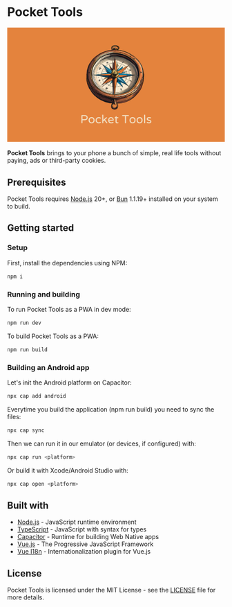 # Pocket Tools

![Pocket Tools](https://raw.githubusercontent.com/vmbdev/pocket-tools/main/src/assets/ogpockettools.png)

**Pocket Tools** brings to your phone a bunch of simple, real life tools
without paying, ads or third-party cookies.

## Prerequisites

Pocket Tools requires [Node.js](https://nodejs.org/) 20+, or
[Bun](https://bun.sh/) 1.1.19+ installed on your system to build.

## Getting started

### Setup

First, install the dependencies using NPM:

```bash
npm i
```

### Running and building

To run Pocket Tools as a PWA in dev mode:

```bash
npm run dev
```

To build Pocket Tools as a PWA:

```bash
npm run build
```

### Building an Android app

Let's init the Android platform on Capacitor:

```bash
npx cap add android
```

Everytime you build the application (npm run build) you need to sync the files:

```bash
npx cap sync
```

Then we can run it in our emulator (or devices, if configured) with:

```bash
npx cap run <platform>
```

Or build it with Xcode/Android Studio with:

```bash
npx cap open <platform>
```

## Built with

- [Node.js](https://nodejs.org/) - JavaScript runtime environment
- [TypeScript](https://www.typescriptlang.org/) - JavaScript with syntax for types
- [Capacitor](https://capacitorjs.com/) - Runtime for building Web Native apps
- [Vue.js](https://vuejs.org/) - The Progressive JavaScript Framework
- [Vue I18n](https://vue-i18n.intlify.dev/) - Internationalization plugin for Vue.js

## License

Pocket Tools is licensed under the MIT License - see the
[LICENSE](https://github.com/vmbdev/pocket-tools/blob/main/LICENSE)
file for more details.
